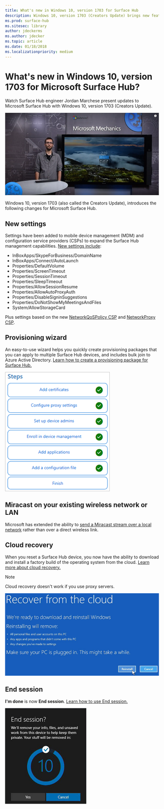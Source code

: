 ```yaml
---
title: What's new in Windows 10, version 1703 for Surface Hub 
description: Windows 10, version 1703 (Creators Update) brings new features to Microsoft Surface Hub.
ms.prod: surface-hub
ms.sitesec: library
author: jdeckerms
ms.author: jdecker
ms.topic: article
ms.date: 01/18/2018
ms.localizationpriority: medium
---
```


# What's new in Windows 10, version 1703 for Microsoft Surface Hub?

Watch Surface Hub engineer Jordan Marchese present updates to Microsoft Surface Hub with Windows 10, version 1703 (Creators Update). 

<a href="https://www.youtube.com/watch?v=R8tX10VIgq0" target="_blank"> <img src="images/whats-new-video-thumbnail.png" alt="Link to Surface Hub video on Youtube" /></a>

Windows 10, version 1703 (also called the Creators Update), introduces the following changes for Microsoft Surface Hub.

## New settings

Settings have been added to mobile device management (MDM) and configuration service providers (CSPs) to expand the Surface Hub management capabilities. [New settings include](manage-settings-with-mdm-for-surface-hub.md):

- InBoxApps/SkypeForBusiness/DomainName
- InBoxApps/Connect/AutoLaunch
- Properties/DefaultVolume
- Properties/ScreenTimeout
- Properties/SessionTimeout
- Properties/SleepTimeout
- Properties/AllowSessionResume
- Properties/AllowAutoProxyAuth
- Properties/DisableSigninSuggestions
- Properties/DoNotShowMyMeetingsAndFiles
- System/AllowStorageCard

Plus settings based on the new [NetworkQoSPolicy CSP](https://msdn.microsoft.com/en-us/windows/hardware/commercialize/customize/mdm/networkqospolicy-csp) and [NetworkProxy CSP](https://msdn.microsoft.com/en-us/windows/hardware/commercialize/customize/mdm/networkproxy-csp).
</br>

## Provisioning wizard

An easy-to-use wizard helps you quickly create provisioning packages that you can apply to multiple Surface Hub devices, and includes bulk join to Azure Active Directory. [Learn how to create a provisioning package for Surface Hub.](provisioning-packages-for-certificates-surface-hub.md)

![steps in the provision Surface Hub devices wizard](images/wcd-wizard.png)
    
## Miracast on your existing wireless network or LAN 

Microsoft has extended the ability to [send a Miracast stream over a local network](miracast-over-infrastructure.md) rather than over a direct wireless link. 
    
## Cloud recovery

When you reset a Surface Hub device, you now have the ability to download and install a factory build of the operating system from the cloud. [Learn more about cloud recovery.](device-reset-surface-hub.md#cloud-recovery)

>[!NOTE]
>Cloud recovery doesn't work if you use proxy servers.
    
![Reinstall](images/reinstall.png)
    
## End session

**I'm done** is now **End session**. [Learn how to use End session.](i-am-done-finishing-your-surface-hub-meeting.md) 

![end session](images/end-session.png)



 

 
